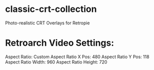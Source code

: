 # classic-crt-collection
Photo-realistic CRT Overlays for Retropie

# Retroarch Video Settings:
Aspect Ratio: Custom
Aspect Ratio X Pos: 480
Aspect Ratio Y Pos: 118
Aspect Ratio Width: 960
Aspect Ratio Height: 720
